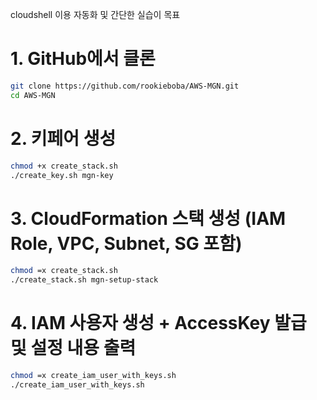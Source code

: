 cloudshell 이용 자동화 및 간단한 실습이 목표

# 1. GitHub에서 클론

```bash
git clone https://github.com/rookieboba/AWS-MGN.git
cd AWS-MGN
```

# 2. 키페어 생성
```bash
chmod +x create_stack.sh 
./create_key.sh mgn-key
```

# 3. CloudFormation 스택 생성 (IAM Role, VPC, Subnet, SG 포함)
```bash
chmod =x create_stack.sh
./create_stack.sh mgn-setup-stack
```


# 4. IAM 사용자 생성 + AccessKey 발급 및 설정 내용 출력
```bash
chmod =x create_iam_user_with_keys.sh
./create_iam_user_with_keys.sh
```
